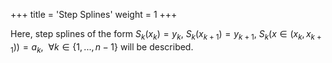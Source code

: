 +++
title = 'Step Splines'
weight = 1
+++

Here, step splines of the form $S_k(x_k) = y_k, \ S_k(x_{k+1}) = y_{k+1}, \ S_k(x \in (x_k, x_{k+1})) = a_k, \ \ \forall k \in \left\{1,...,n-1\right\}$ will be described.